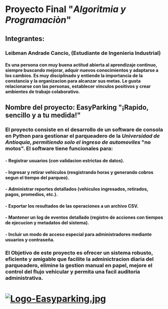 
# Proyecto Final "*Algoritmia y Programaciòn*"


## Integrantes:
### Leibman Andrade Cancio, (Estudiante de Ingenieria Industrial)
#### Es una persona con muy buena actitud abierta al aprendizaje continuo, siempre buscando mejorar, adquir nuevos conocimientos y adaptarse a los cambios. Es muy disciplinado y entiende la importancia de la constancia y la organizacion para alcanzar sus metas. Le gusta relacionarse con las personas, establecer vinculos positivos y crear ambientes de trabajo colaborativo.




  ## Nombre del proyecto: EasyParking "¡Rapido, sencillo y a tu medida!"
### El proyecto consiste en el desarrollo de un software de consola en Python para gestionar el parqueadero de la *Universidad de Antioquia*, *permitiendo solo el ingreso de automoviles* "no motos". El software tiene funcionales para:
#### - Registrar usuarios (con validacion estrictas de datos).
#### - Ingresar y retirar vehiculos (resgistrando horas y generando cobros segun el tiempo del parqueo).
#### - Administrar reportes detallados (vehiculos ingresados, retirados, pagos, promedios, etc.).
#### - Exportar los resultados de las operaciones a un archivo CSV.
#### - Mantener un log de eventos detallado (registro de acciones con tiempos de ejecucion y metadatos del sistema).
#### - Incluir un modo de acceso especial para administradores mediante usuarios y contraseña.

### El Objetivo de este proyecto es ofrecer un sistema robusto, eficiente y amigable que facilite la adminictracion diaria del parqueadero, elimine la gestion manual en papel, mejore el control del flujo vehicular y permita una facil auditoria administrativa.

# [![Logo-Easyparking.jpg](https://i.postimg.cc/Qt3MNscL/Logo-Easyparking.jpg)](https://postimg.cc/KK0bQ69Q)
                                               
         

                                                      
